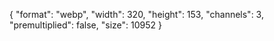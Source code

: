 {
  "format": "webp",
  "width": 320,
  "height": 153,
  "channels": 3,
  "premultiplied": false,
  "size": 10952
}